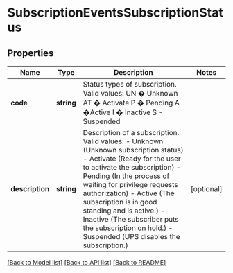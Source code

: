 # SubscriptionEventsSubscriptionStatus

## Properties
Name | Type | Description | Notes
------------ | ------------- | ------------- | -------------
**code** | **string** | Status types of subscription.  Valid values: UN � Unknown AT � Activate P � Pending A �Active I � Inactive S - Suspended | 
**description** | **string** | Description of a subscription.  Valid values:  - Unknown (Unknown subscription status) - Activate (Ready for the user to activate the subscription) - Pending (In the process of waiting for privilege requests authorization) - Active (The subscription is in good standing and is active.) - Inactive (The subscriber puts the subscription on hold.) - Suspended (UPS disables the subscription.) | [optional] 

[[Back to Model list]](../../README.md#documentation-for-models) [[Back to API list]](../../README.md#documentation-for-api-endpoints) [[Back to README]](../../README.md)


